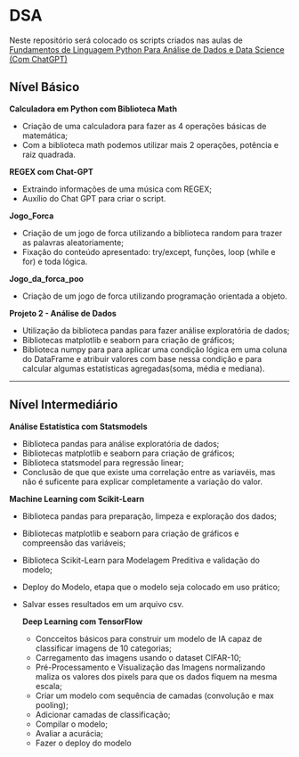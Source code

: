 # DSA
Neste repositório será colocado os scripts criados nas aulas de [Fundamentos de Linguagem Python Para Análise de Dados e Data Science (Com ChatGPT)](https://www.datascienceacademy.com.br/course/fundamentos-de-linguagem-python-para-analise-de-dados-e-data-science)

## Nível Básico

**Calculadora em Python com Biblioteca Math**
- Criação de uma calculadora para fazer as 4 operações básicas de matemática;
- Com a biblioteca math podemos utilizar mais 2 operações, potência e raiz quadrada.

**REGEX com Chat-GPT**
- Extraindo informações de uma música com REGEX;
- Auxílio do Chat GPT para criar o script.

**Jogo_Forca**
- Criação de um jogo de forca utilizando a biblioteca random para trazer as palavras aleatoriamente;
- Fixação do conteúdo apresentado: try/except, funções, loop (while e for) e toda lógica.

**Jogo_da_forca_poo**
- Criação de um jogo de forca utilizando programação orientada a objeto.

**Projeto 2 - Análise de Dados**
- Utilização da biblioteca pandas para fazer análise exploratória de dados;
- Bibliotecas matplotlib e seaborn para criação de gráficos;
- Biblioteca numpy para para aplicar uma condição lógica em uma coluna do DataFrame e atribuir valores com base nessa condição e para calcular algumas estatísticas agregadas(soma, média e mediana).
------
## Nível Intermediário
**Análise Estatística com Statsmodels**
- Biblioteca pandas para análise exploratória de dados;
- Bibliotecas matplotlib e seaborn para criação de gráficos;
- Biblioteca statsmodel para regressão linear;
- Conclusão de que que existe uma correlação entre as variavéis, mas não é suficente para explicar completamente a variação do valor.

**Machine Learning com Scikit-Learn**
- Biblioteca pandas para preparação, limpeza e exploração dos dados;
- Bibliotecas matplotlib e seaborn para criação de gráficos e compreensão das variáveis;
- Biblioteca Scikit-Learn para Modelagem Preditiva e validação do modelo;
- Deploy do Modelo, etapa que o modelo seja colocado em uso prático;
- Salvar esses resultados em um arquivo csv.

  **Deep Learning com TensorFlow**
  - Concceitos básicos para construir um modelo de IA capaz de classificar imagens de 10 categorias;
  - Carregamento das imagens usando o dataset CIFAR-10;
  - Pré-Processamento e Visualização das Imagens normalizando maliza os valores dos pixels para que os dados fiquem na mesma escala;
  - Criar um modelo com sequência de camadas (convolução e max pooling);
  - Adicionar camadas de classificação;
  - Compilar o modelo;
  - Avaliar a acurácia;
  - Fazer o deploy do modelo
